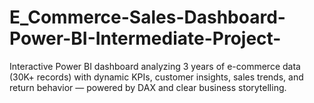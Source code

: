 # E_Commerce-Sales-Dashboard-Power-BI-Intermediate-Project-

Interactive Power BI dashboard analyzing 3 years of e-commerce data (30K+ records) with dynamic KPIs, customer insights, sales trends, and return behavior — powered by DAX and clear business storytelling.
